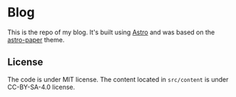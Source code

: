 # Blog

This is the repo of my blog. It's built using [Astro](https://astro.build/) and was based on the [astro-paper](https://github.com/satnaing/astro-paper) theme.

## License

The code is under MIT license. The content located in `src/content` is under CC-BY-SA-4.0 license.
